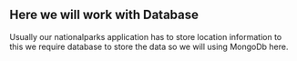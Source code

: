 Here we will work with Database
-----
Usually our nationalparks application has to store location information to this we require database to store the data so we will using MongoDb here.
